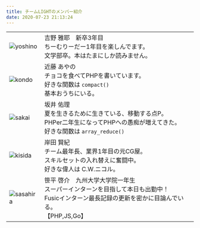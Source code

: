 ```yaml
---
title: チームLIGHTのメンバー紹介
date: 2020-07-23 21:13:24
---
```


|||
|---|---|
|![yoshino](/members/index/yoshino.png)|吉野 雅耶　新卒3年目<br>ちーむりーだー1年目を楽しんでます。<br>文学部卒。本はたまにしか読みません。|
|![kondo](/members/index/kondo.png)|近藤 あやの<br>チョコを食べてPHPを書いています。<br>好きな関数は `compact()` <br>基本おうちにいる。|
|![sakai](/members/index/sakai.png)|坂井 佑理<br>夏を生きるために生きている、移動する点P。<br>PHPer二年生になってPHPへの愚痴が増えてきた。<br>好きな関数は `array_reduce()`|
|![kisida](/members/index/kishida.png)|岸田 賢紀<br>チーム最年長、業界1年目の元CG屋。<br>スキルセットの入れ替えに奮闘中。<br>好きな偉人は C.W.ニコル。|
|![sasahira](/members/index/sasahira.jpg)|笹平 啓介　九州大学大学院一年生<br>スーパーインターンを目指して本日も出勤中！<br>Fusicインターン最長記録の更新を密かに目論んでいる。<br>【PHP,JS,Go】|
